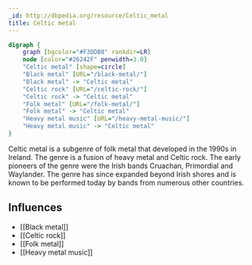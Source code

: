 ```yaml
---
_id: http://dbpedia.org/resource/Celtic_metal
title: Celtic metal
---
```


```dot
digraph {
	graph [bgcolor="#F3DDB8" rankdir=LR]
	node [color="#26242F" penwidth=3.0]
	"Celtic metal" [shape=circle]
	"Black metal" [URL="/black-metal/"]
	"Black metal" -> "Celtic metal"
	"Celtic rock" [URL="/celtic-rock/"]
	"Celtic rock" -> "Celtic metal"
	"Folk metal" [URL="/folk-metal/"]
	"Folk metal" -> "Celtic metal"
	"Heavy metal music" [URL="/heavy-metal-music/"]
	"Heavy metal music" -> "Celtic metal"
}
```

Celtic metal is a subgenre of folk metal that developed in the 1990s in Ireland. The genre is a fusion of heavy metal and Celtic rock. The early pioneers of the genre were the Irish bands Cruachan, Primordial and Waylander. The genre has since expanded beyond Irish shores and is known to be performed today by bands from numerous other countries.

## Influences
- [[Black metal]]
- [[Celtic rock]]
- [[Folk metal]]
- [[Heavy metal music]]
